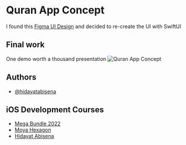 
# Quran App Concept

I found this [Figma UI Design](https://www.figma.com/community/file/966921639679380402) and decided to re-create the UI with SwiftUI


## Final work

One demo worth a thousand presentation 
![Quran App Concept](https://res.cloudinary.com/moyadev/image/upload/v1672321803/sena/Simulator_29-12-2022_at_20.45_fus7nb.gif)


## Authors

- [@hidayatabisena](https://www.github.com/hidayatabisena)


## iOS Development Courses

 - [Mega Bundle 2022](https://bit.ly/ecourse-ios-app-development)
 - [Moya Hexagon](https://moyahexagon.com)
 - [Hidayat Abisena](https://hidayatabisena.com)

